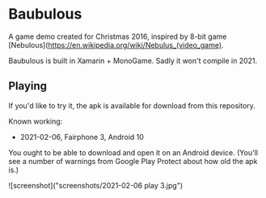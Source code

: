 # Baubulous

A game demo created for Christmas 2016, inspired by 8-bit game [Nebulous](https://en.wikipedia.org/wiki/Nebulus_(video_game).

Baubulous is built in Xamarin + MonoGame. Sadly it won't compile in 2021.

## Playing

If you'd like to try it, the apk is available for download from this repository.

Known working:

* 2021-02-06, Fairphone 3, Android 10

You ought to be able to download and open it on an Android device. (You'll see a number of warnings from Google Play Protect about how old the apk is.)

![screenshot]("screenshots/2021-02-06 play 3.jpg")
